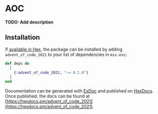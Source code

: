 # AOC

**TODO: Add description**

## Installation

If [available in Hex](https://hex.pm/docs/publish), the package can be installed
by adding `advent_of_code_2021` to your list of dependencies in `mix.exs`:

```elixir
def deps do
  [
    {:advent_of_code_2021, "~> 0.1.0"}
  ]
end
```

Documentation can be generated with [ExDoc](https://github.com/elixir-lang/ex_doc)
and published on [HexDocs](https://hexdocs.pm). Once published, the docs can
be found at [https://hexdocs.pm/advent_of_code_2021](https://hexdocs.pm/advent_of_code_2021).

